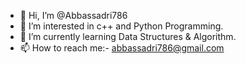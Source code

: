 - 👋 Hi, I’m @Abbassadri786
- 👀 I’m interested in c++ and Python Programming.
- 🌱 I’m currently learning Data Structures & Algorithm.
- 📫 How to reach me:- abbassadri786@gmail.com

<!---
Abbassadri786/Abbassadri786 is a ✨ special ✨ repository because its `README.md` (this file) appears on your GitHub profile.
You can click the Preview link to take a look at your changes.
--->
